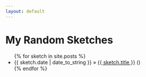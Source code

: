 ```yaml
---
layout: default
---
```


<div id="home">
  <h1>My Random Sketches</h1>
  <ul class="sketches">
  {% for sketch in site.posts %}
    <li>
      <span>{{ sketch.date | date_to_string }}</span> &raquo;
      <a href="{{ sketch.url }}">{{ sketch.title }}</a>
      (<a href="{{ sketch.url }}"></a>)
    </li>
  {% endfor %}
  </ul>
</div>
